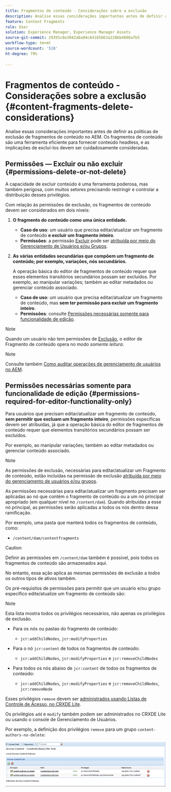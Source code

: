 ```yaml
---
title: Fragmentos de conteúdo - Considerações sobre a exclusão
description: Analise essas considerações importantes antes de definir as políticas de exclusão de fragmentos de conteúdo no AEM. Os fragmentos de conteúdo são uma ferramenta eficiente para fornecer conteúdo headless, e as implicações de excluí-los devem ser cuidadosamente consideradas.
feature: Content Fragments
role: User
solution: Experience Manager, Experience Manager Assets
source-git-commit: 29391c8e3042a8a04c64165663a228bb4886afb5
workflow-type: tm+mt
source-wordcount: '510'
ht-degree: 79%

---
```


# Fragmentos de conteúdo - Considerações sobre a exclusão {#content-fragments-delete-considerations}

Analise essas considerações importantes antes de definir as políticas de exclusão de fragmentos de conteúdo no AEM. Os fragmentos de conteúdo são uma ferramenta eficiente para fornecer conteúdo headless, e as implicações de excluí-los devem ser cuidadosamente consideradas.

## Permissões — Excluir ou não excluir {#permissions-delete-or-not-delete}

A capacidade de excluir conteúdo é uma ferramenta poderosa, mas também perigosa, com muitos setores precisando restringir e controlar a distribuição desses privilégios.

Com relação às permissões de exclusão, os fragmentos de conteúdo devem ser considerados em dois níveis:

1. **O fragmento do conteúdo como uma única entidade.**

   * **Caso de uso**: um usuário que precisa editar/atualizar um fragmento de conteúdo **e excluir um fragmento inteiro**.
   * **Permissões**: a permissão [Excluir](/help/sites-administering/security.md#actions) pode ser [atribuída por meio do Gerenciamento de Usuários e/ou Grupos](/help/sites-administering/security.md#managing-permissions).

2. **As várias entidades secundárias que compõem um fragmento de conteúdo; por exemplo, variações, nós secundários.**

   A operação básica do editor de fragmentos de conteúdo requer que esses elementos transitórios secundários possam ser excluídos. Por exemplo, ao manipular variações; também ao editar metadados ou gerenciar conteúdo associado.

   * **Caso de uso**: um usuário que precisa editar/atualizar um fragmento de conteúdo, mas **sem ter permissão para excluir um fragmento inteiro**.
   * **Permissões**: consulte [Permissões necessárias somente para funcionalidade de edição](#permissions-required-for-editor-functionality-only).

>[!NOTE]
>
>Quando um usuário não tem permissões de [Exclusão](/help/sites-administering/security.md#actions), o editor de Fragmento de conteúdo opera no modo *somente leitura*.

>[!NOTE]
>
>Consulte também [Como auditar operações de gerenciamento de usuários no AEM](/help/sites-administering/audit-user-management-operations.md).

## Permissões necessárias somente para funcionalidade de edição {#permissions-required-for-editor-functionality-only}

Para usuários que precisam editar/atualizar um fragmento de conteúdo, **sem permitir que excluam um fragmento inteiro**, permissões específicas devem ser atribuídas, já que a operação básica do editor de fragmentos de conteúdo requer que elementos transitórios secundários possam ser excluídos.

Por exemplo, ao manipular variações; também ao editar metadados ou gerenciar conteúdo associado.

>[!NOTE]
>
>As permissões de exclusão, necessárias para editar/atualizar um Fragmento de conteúdo, estão incluídas na permissão de exclusão [atribuída por meio do gerenciamento de usuários e/ou grupos](/help/sites-administering/security.md#managing-permissions).

As permissões necessárias para editar/atualizar um fragmento precisam ser aplicadas ao nó que contém o fragmento de conteúdo ou a um nó principal apropriado (em qualquer nível no `/content/dam`). Quando atribuídas a esse nó principal, as permissões serão aplicadas a todos os nós dentro dessa ramificação.

Por exemplo, uma pasta que manterá todos os fragmentos de conteúdo, como:

* `/content/dam/contentfragments`

>[!CAUTION]
>
>Definir as permissões em `/content/dam` também é possível, pois todos os fragmentos de conteúdo são armazenados aqui.
>
>No entanto, essa ação aplica as mesmas permissões de exclusão a *todos* os outros tipos de ativos também.

Os pré-requisitos de permissões para permitir que um usuário e/ou grupo específico edite/atualize um fragmento de conteúdo são:

>[!NOTE]
>
>Esta lista mostra todos os privilégios necessários, não apenas os privilégios de exclusão.

* Para os nós ou pastas do fragmento de conteúdo:

   * `jcr:addChildNodes`, `jcr:modifyProperties`

* Para o nó `jcr:content` de todos os fragmentos de conteúdo:

   * `jcr:addChildNodes`, `jcr:modifyProperties` e `jcr:removeChildNodes`

* Para todos os nós abaixo de `jcr:content` de todos os fragmentos de conteúdo:

   * `jcr:addChildNodes`, `jcr:modifyProperties` e `jcr:removeChildNodes`, `jcr:removeNode`

Esses privilégios `remove` devem ser [administrados usando Listas de Controle de Acesso, no CRXDE Lite](/help/sites-administering/user-group-ac-admin.md#access-right-management).

Os privilégios `add` e `modify` também podem ser administrados no CRXDE Lite ou usando o console de Gerenciamento de Usuários.

Por exemplo, a definição dos privilégios `remove` para um grupo `content-authors-no-delete`:

![cf-delete-03](assets/cf-delete-03.png)
